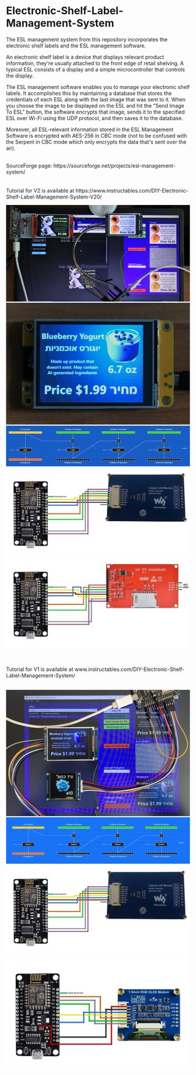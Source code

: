 # Electronic-Shelf-Label-Management-System
The ESL management system from this repository incorporates the electronic shelf labels and the ESL management software.

An electronic shelf label is a device that displays relevant product information, they're usually attached to the front edge of retail shelving. A typical ESL consists of a display and a simple microcontroller that controls the display.

The ESL management software enables you to manage your electronic shelf labels. It accomplishes this by maintaining a database that stores the credentials of each ESL along with the last image that was sent to it. When you choose the image to be displayed on the ESL and hit the "Send Image To ESL" button, the software encrypts that image, sends it to the specified ESL over Wi-Fi using the UDP protocol, and then saves it to the database.

Moreover, all ESL-relevant information stored in the ESL Management Software is encrypted with AES-256 in CBC mode (not to be confused with the Serpent in CBC mode which only encrypts the data that's sent over the air).

</br>
SourceForge page: https://sourceforge.net/projects/esl-management-system/
</br>
</br>
</br>
Tutorial for V2 is available at https://www.instructables.com/DIY-Electronic-Shelf-Label-Management-System-V20/
</br>

![image text](https://github.com/Northstrix/Electronic-Shelf-Label-Management-System/blob/main/V2.0/Pictures/IMG_0378.jpg)
![image text](https://github.com/Northstrix/Electronic-Shelf-Label-Management-System/blob/main/V2.0/Pictures/IMG_20240607_112111.jpg)
![image text](https://github.com/Northstrix/Electronic-Shelf-Label-Management-System/blob/main/V2.0/Pictures/AES%20in%20CBC.png)
![image text](https://github.com/Northstrix/Electronic-Shelf-Label-Management-System/blob/main/V2.0/Pictures/Circuit%20Diagram%20for%20ESL%20with%20ILI9341.png)
![image text](https://github.com/Northstrix/Electronic-Shelf-Label-Management-System/blob/main/V2.0/Pictures/Circuit%20Diagram%20for%20ESL%20with%20ST7789.png)


</br>
</br>
Tutorial for V1 is available at www.instructables.com/DIY-Electronic-Shelf-Label-Management-System/
</br>
</br>

![image text](https://github.com/Northstrix/Electronic-Shelf-Label-Management-System/blob/main/V1.0/Pictures/Thumbnail.JPG)
![image text](https://github.com/Northstrix/Electronic-Shelf-Label-Management-System/blob/main/V1.0/Pictures/Serpent%20in%20CBC.png)
![image text](https://github.com/Northstrix/Electronic-Shelf-Label-Management-System/blob/main/V1.0/Pictures/Circuit%20Diagram%20for%20ESL%20with%20ILI9341.png)
![image text](https://github.com/Northstrix/Electronic-Shelf-Label-Management-System/blob/main/V1.0/Pictures/Circuit%20Diagram%20for%20ESL%20with%20SSD1351.png)
